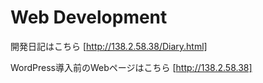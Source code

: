 # Web Development

開発日記はこちら
[http://138.2.58.38/Diary.html]

WordPress導入前のWebページはこちら
[http://138.2.58.38]